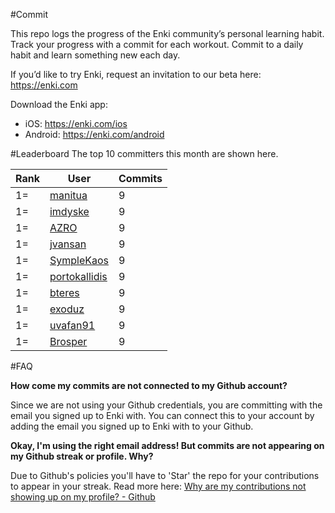 #Commit

This repo logs the progress of the Enki community’s personal learning habit. Track your progress with a commit for each workout. Commit to a daily habit and learn something new each day.

If you’d like to try Enki, request an invitation to our beta here: https://enki.com

Download the Enki app: 
 - iOS: https://enki.com/ios
 - Android: https://enki.com/android

#Leaderboard
The top 10 committers this month are shown here.

| Rank | User | Commits |
|------|------|---------|
|1=|[manitua](https://github.com/manitua)|9|
|1=|[imdyske](https://github.com/imdyske)|9|
|1=|[AZRO](https://github.com/AZRO)|9|
|1=|[jvansan](https://github.com/jvansan)|9|
|1=|[SympleKaos](https://github.com/SympleKaos)|9|
|1=|[portokallidis](https://github.com/portokallidis)|9|
|1=|[bteres](https://github.com/bteres)|9|
|1=|[exoduz](https://github.com/exoduz)|9|
|1=|[uvafan91](https://github.com/uvafan91)|9|
|1=|[Brosper](https://github.com/Brosper)|9|

#FAQ

**How come my commits are not connected to my Github account?**

Since we are not using your Github credentials, you are committing with the email you signed up to Enki with. You can connect this to your account by adding the email you signed up to Enki with to your Github.

**Okay, I'm using the right email address! But commits are not appearing on my Github streak or profile. Why?**

Due to Github's policies you'll have to 'Star' the repo for your contributions to appear in your streak. Read more here: [Why are my contributions not showing up on my profile? - Github](https://help.github.com/articles/why-are-my-contributions-not-showing-up-on-my-profile/)

